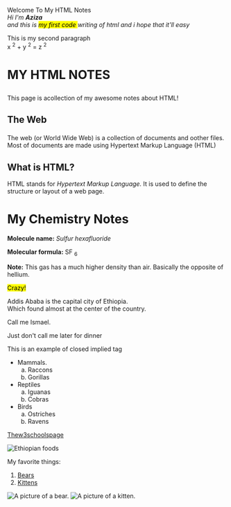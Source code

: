 <!DOCTYPE html>
<html lang="en">
<head>
<title>Mycode Workspace</title>
</head>
<body>
        <p>
           Welcome To My HTML Notes <br>
            <em>Hi I'm <strong>Aziza</strong><br> and this is <mark>my first code </mark> 
            writing of html and i hope that it'll easy </em>
            </p>
            <p>
              This is my second paragraph <br>
              x <sup>2</sup> + y <sup>2</sup> = z <sup>2</sup>
            </p>
            <p> <h1> <p> MY HTML NOTES </p></h1></p>
                 <p>This page is acollection of my awesome notes about HTML! </p>
                <h2> <P>The Web</h2>
                <p>
                  The web (or World Wide Web) is a collection of documents and oother files. Most of documents are made using Hypertext Markup Language (HTML) 
                </p>
                <h2>What is HTML?</h2>
                <p>
                  HTML stands for <em>Hypertext Markup Language.</em> It is used to define the structure or layout of a web page.
                </p>
                <h1>
                  My Chemistry Notes
                </h1>
                <p>
                  <strong>Molecule name:</strong> <em>Sulfur hexafluoride</em>
                </p>
                  <p>
                    <strong>Molecular formula:</strong> SF <sub>6</sub>
                  </p>
                  <P>
                    <strong>Note:</strong> This gas has a much higher density than air. Basically the opposite of hellium. 
                  </P>                 
                  <p>
                     <mark>Crazy!</mark>
                </p>
                <p>
                  Addis Ababa is the capital city of Ethiopia.<br>
                   Which found almost at the center of the country.
                </p>
                <div>
                  <p>Call me Ismael.</p>
                  <p> Just don't call me  later for dinner</p>
                </div>
                <p>This is an example of closed implied tag
              <ul>
                <li>Mammals.
                  <ol type="a">
                    <li>Raccons
                    <li>Gorillas
                  </ol>
                <li>Reptiles
                  <ol type="a">
                    <li>Iguanas
                    <li>Cobras
                  </ol>
                <li>Birds
                  <ol type="a">
                    <li>Ostriches
                    <li>Ravens
                  </ol>
                </ul>
            <a href="https://www.w3schools.com"> Thew3schoolspage
            </a>
            <p>
            <img src="https://www.google.com/imgres?q=ethiopian%20foods%20pictures&imgurl=https%3A%2F%2Fupload.wikimedia.org%2Fwikipedia%2Fcommons%2Ff%2Ff6%2FInjera_with_eight_kinds_of_stew.jpg&imgrefurl=https%3A%2F%2Fen.wikipedia.org%2Fwiki%2FInjera&docid=WNAOIOXjKU6bXM&tbnid=z3UYvVzeprcsoM&vet=12ahUKEwjFi939l4qIAxVzh_0HHUhFI94QM3oECGAQAA..i&w=2969&h=2909&hcb=2&ved=2ahUKEwjFi939l4qIAxVzh_0HHUhFI94QM3oECGAQAA"
           alt="Ethiopian foods">
           <p>
            My favorite things:
          </p>
          <ol>
            <li><a href="https://en.wikipedia.org/wiki/Bear" target="_blank">Bears</a>
            <li><a href="https://en.wikipedia.org/wiki/Kitten" target="_blank">Kittens</a>
          </ol>
          <img src="https://placebear.com/150/150" alt="A picture of a bear.">
          <img src="https://placekitten.com/150/150" alt="A picture of a kitten.">
</body>
</html>
